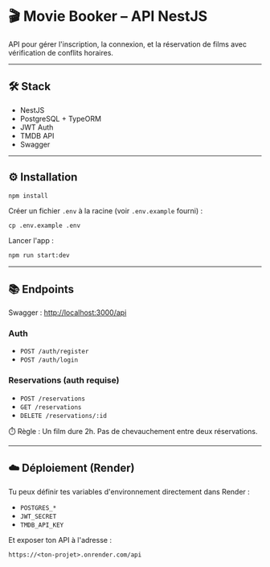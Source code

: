 # 🎬 Movie Booker – API NestJS

API pour gérer l'inscription, la connexion, et la réservation de films avec vérification de conflits horaires.

---

## 🛠️ Stack

- NestJS
- PostgreSQL + TypeORM
- JWT Auth
- TMDB API
- Swagger

---

## ⚙️ Installation

```bash
npm install
```

Créer un fichier `.env` à la racine (voir `.env.example` fourni) :

```env
cp .env.example .env
```

Lancer l'app :

```bash
npm run start:dev
```

---

## 📚 Endpoints

Swagger : [http://localhost:3000/api](http://localhost:3000/api)

### Auth
- `POST /auth/register`
- `POST /auth/login`

### Reservations (auth requise)
- `POST /reservations`
- `GET /reservations`
- `DELETE /reservations/:id`

⏱️ Règle : Un film dure 2h. Pas de chevauchement entre deux réservations.

---

## ☁️ Déploiement (Render)

Tu peux définir tes variables d'environnement directement dans Render :

- `POSTGRES_*`
- `JWT_SECRET`
- `TMDB_API_KEY`

Et exposer ton API à l'adresse :

```txt
https://<ton-projet>.onrender.com/api
```
